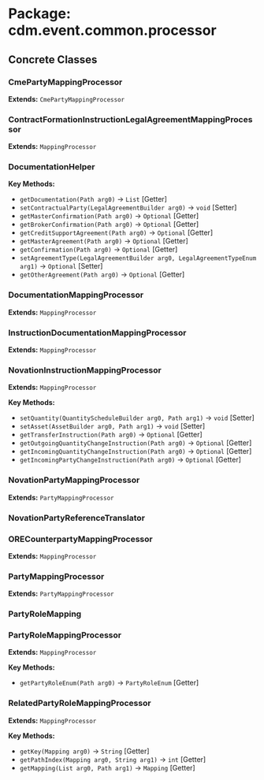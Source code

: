 # Package: cdm.event.common.processor

## Concrete Classes

### CmePartyMappingProcessor
**Extends:** `CmePartyMappingProcessor` 

### ContractFormationInstructionLegalAgreementMappingProcessor
**Extends:** `MappingProcessor` 

### DocumentationHelper

**Key Methods:**
- `getDocumentation(Path arg0)` → `List` [Getter]
- `setContractualParty(LegalAgreementBuilder arg0)` → `void` [Setter]
- `getMasterConfirmation(Path arg0)` → `Optional` [Getter]
- `getBrokerConfirmation(Path arg0)` → `Optional` [Getter]
- `getCreditSupportAgreement(Path arg0)` → `Optional` [Getter]
- `getMasterAgreement(Path arg0)` → `Optional` [Getter]
- `getConfirmation(Path arg0)` → `Optional` [Getter]
- `setAgreementType(LegalAgreementBuilder arg0, LegalAgreementTypeEnum arg1)` → `Optional` [Setter]
- `getOtherAgreement(Path arg0)` → `Optional` [Getter]

### DocumentationMappingProcessor
**Extends:** `MappingProcessor` 

### InstructionDocumentationMappingProcessor
**Extends:** `MappingProcessor` 

### NovationInstructionMappingProcessor
**Extends:** `MappingProcessor` 

**Key Methods:**
- `setQuantity(QuantityScheduleBuilder arg0, Path arg1)` → `void` [Setter]
- `setAsset(AssetBuilder arg0, Path arg1)` → `void` [Setter]
- `getTransferInstruction(Path arg0)` → `Optional` [Getter]
- `getOutgoingQuantityChangeInstruction(Path arg0)` → `Optional` [Getter]
- `getIncomingQuantityChangeInstruction(Path arg0)` → `Optional` [Getter]
- `getIncomingPartyChangeInstruction(Path arg0)` → `Optional` [Getter]

### NovationPartyMappingProcessor
**Extends:** `PartyMappingProcessor` 

### NovationPartyReferenceTranslator

### ORECounterpartyMappingProcessor
**Extends:** `MappingProcessor` 

### PartyMappingProcessor
**Extends:** `PartyMappingProcessor` 

### PartyRoleMapping

### PartyRoleMappingProcessor
**Extends:** `MappingProcessor` 

**Key Methods:**
- `getPartyRoleEnum(Path arg0)` → `PartyRoleEnum` [Getter]

### RelatedPartyRoleMappingProcessor
**Extends:** `MappingProcessor` 

**Key Methods:**
- `getKey(Mapping arg0)` → `String` [Getter]
- `getPathIndex(Mapping arg0, String arg1)` → `int` [Getter]
- `getMapping(List arg0, Path arg1)` → `Mapping` [Getter]

